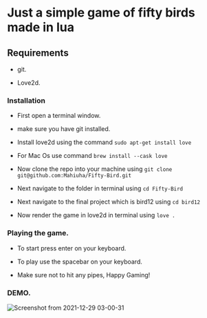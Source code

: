 # Just a simple game of fifty birds made in lua

## Requirements 

* git.

* Love2d.

### Installation

* First open a terminal window.

* make sure you have git installed.

* Install love2d using the command ``` sudo apt-get install love ```

* For Mac Os use command ``` brew install --cask love ```

* Now clone the repo into your machine using ``` git clone git@github.com:Mahiuha/Fifty-Bird.git ```

* Next navigate to the folder in terminal using ``` cd Fifty-Bird ```

* Next navigate to the final project which is bird12 using ``` cd bird12 ```

* Now render the game in love2d in terminal using ``` love . ```

### Playing the game.

* To start press enter on your keyboard.

* To play use the spacebar on your keyboard.

* Make sure not to hit any pipes, Happy Gaming!

### DEMO.

![Screenshot from 2021-12-29 03-00-31](https://user-images.githubusercontent.com/35099243/147656446-5cdbab01-5e2b-4912-b497-b3ee463ee740.png)
